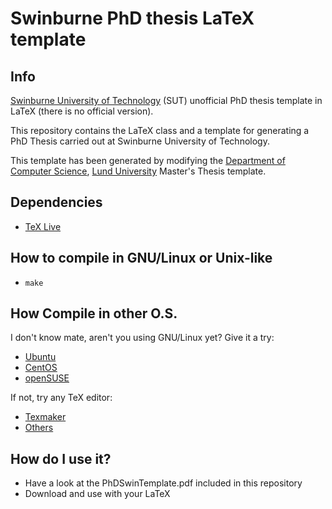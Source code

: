 # Swinburne PhD thesis LaTeX template


## Info
[Swinburne University of Technology](http://www.swinburne.edu.au/) (SUT) unofficial PhD thesis template in LaTeX (there is no official version).

This repository contains the LaTeX class and a template for generating a PhD Thesis carried out at Swinburne University of Technology. 

This template has been generated by modifying the [Department of Computer Science](http://cs.lth.se/), [Lund University](http://www.lth.se/english) Master's Thesis template.


## Dependencies
* [TeX Live](https://www.tug.org/texlive/)


## How to compile in GNU/Linux or Unix-like
* `make`

## How Compile in other O.S.
I don't know mate, aren't you using GNU/Linux yet? Give it a try:
* [Ubuntu](https://www.ubuntu.com/desktop)
* [CentOS](https://www.centos.org/)
* [openSUSE](https://www.opensuse.org/)

If not, try any TeX editor:
* [Texmaker](https://en.wikipedia.org/wiki/Texmaker)
* [Others](https://en.wikipedia.org/wiki/Comparison_of_TeX_editors)


## How do I use it? 
* Have a look at the PhDSwinTemplate.pdf included in this repository
* Download and use with your LaTeX

